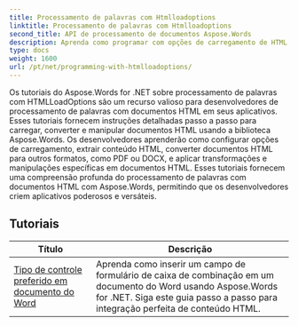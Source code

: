 ```yaml
---
title: Processamento de palavras com Htmlloadoptions
linktitle: Processamento de palavras com Htmlloadoptions
second_title: API de processamento de documentos Aspose.Words
description: Aprenda como programar com opções de carregamento de HTML no Aspose.Words for .NET. Os tutoriais guiam você pelos diferentes recursos de carregamento de documentos HTML.
type: docs
weight: 1600
url: /pt/net/programming-with-htmlloadoptions/
---
```

Os tutoriais do Aspose.Words for .NET sobre processamento de palavras com HTMLLoadOptions são um recurso valioso para desenvolvedores de processamento de palavras com documentos HTML em seus aplicativos. Esses tutoriais fornecem instruções detalhadas passo a passo para carregar, converter e manipular documentos HTML usando a biblioteca Aspose.Words. Os desenvolvedores aprenderão como configurar opções de carregamento, extrair conteúdo HTML, converter documentos HTML para outros formatos, como PDF ou DOCX, e aplicar transformações e manipulações específicas em documentos HTML. Esses tutoriais fornecem uma compreensão profunda do processamento de palavras com documentos HTML com Aspose.Words, permitindo que os desenvolvedores criem aplicativos poderosos e versáteis.

 ## Tutoriais
| Título | Descrição |
| --- | --- |
| [Tipo de controle preferido em documento do Word](./preferred-control-type/) | Aprenda como inserir um campo de formulário de caixa de combinação em um documento do Word usando Aspose.Words for .NET. Siga este guia passo a passo para integração perfeita de conteúdo HTML. |
